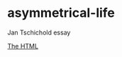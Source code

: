 # asymmetrical-life
Jan Tschichold essay

[The HTML](http://SaysKez.github.io/asymmetrical-life/index.html)